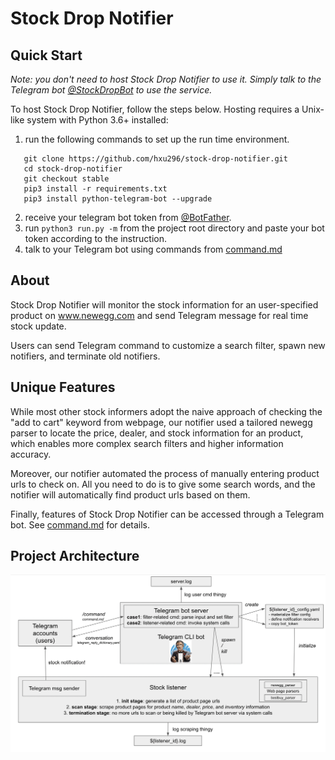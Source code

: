 # Stock Drop Notifier

## Quick Start
*Note: you don't need to host Stock Drop Notifier to use it. Simply talk to the Telegram bot [@StockDropBot](https://telegram.me/StockDropBot) to use the service.*

To host Stock Drop Notifier, follow the steps below. Hosting requires a Unix-like system with Python 3.6+ installed:
1. run the following commands to set up the run time environment. 
 ```
    git clone https://github.com/hxu296/stock-drop-notifier.git
    cd stock-drop-notifier
    git checkout stable
    pip3 install -r requirements.txt
    pip3 install python-telegram-bot --upgrade
```
2. receive your telegram bot token from [@BotFather](https://telegram.me/BotFather).
3. run `python3 run.py -m` from the project root directory and paste your bot token according to the instruction.
4. talk to your Telegram bot using commands from [command.md](command.md)

## About

Stock Drop Notifier will monitor the stock information for an user-specified product on www.newegg.com and send Telegram message for real time stock update. 

Users can send Telegram command to customize a search filter, spawn new notifiers, and terminate old notifiers.

## Unique Features

While most other stock informers adopt the naive approach of checking the "add to cart" keyword from webpage, our notifier used a tailored newegg parser to locate the price, dealer, and stock information for an product, which enables more complex search filters and higher information accuracy. 

Moreover, our notifier automated the process of manually entering product urls to check on. All you need to do is to give some search words, and the notifier will automatically find product urls based on them.


Finally, features of Stock Drop Notifier can be accessed through a Telegram bot. See [command.md](command.md) for details. 


## Project Architecture
![architecture](./assets/architecture.png)



